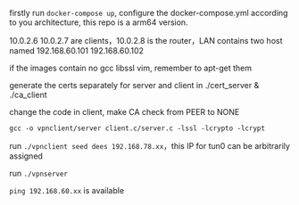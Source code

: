 firstly run `docker-compose up`, configure the docker-compose.yml according to you architecture, this repo is a arm64 version.

10.0.2.6 10.0.2.7 are clients，10.0.2.8 is the router，LAN contains two host named 192.168.60.101 192.168.60.102

if the images contain no gcc libssl vim, remember to apt-get them

generate the certs separately for server and client in ./cert_server & ./ca_client

change the code in client, make CA check from PEER to NONE

`gcc -o vpnclient/server client.c/server.c -lssl -lcrypto -lcrypt`

run `./vpnclient seed dees 192.168.78.xx`，this IP for tun0 can be arbitrarily assigned

run `./vpnserver`

`ping 192.168.60.xx` is available
